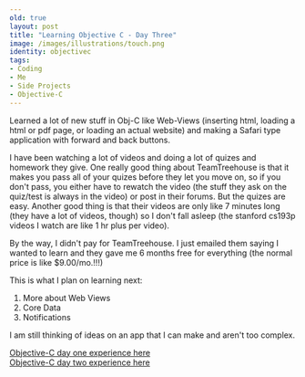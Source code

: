 ```yaml
---
old: true
layout: post
title: "Learning Objective C - Day Three"
image: /images/illustrations/touch.png
identity: objectivec
tags:
- Coding
- Me
- Side Projects
- Objective-C
---
```


Learned a lot of new stuff in Obj-C like Web-Views (inserting html, loading a html or pdf page, or loading an actual website) and making a Safari type application with forward and back buttons.

I have been watching a lot of videos and doing a lot of quizes and homework they give.
One really good thing about TeamTreehouse is that it makes you pass all of your quizes before they let you move on, so if you don't pass, you either have to rewatch the video (the stuff they  ask on the quiz/test is always in the video) or post in their forums. But the quizes are easy. Another good thing is that their videos are only like 7 minutes long (they have a lot of videos, though) so I don't fall asleep (the stanford cs193p videos I watch are like 1 hr plus per video).

By the way, I didn't pay for TeamTreehouse. I just emailed them saying I wanted to learn and they gave me 6 months free for everything (the normal price is like $9.00/mo.!!!)

This is what I plan on learning next:

1. More about Web Views
2. Core Data
3. Notifications

I am still thinking of ideas on an app that I can make and aren't too complex.

<p><a href="/blog/learning-objective-c-day-one/">Objective-C day one experience here</a><br />
<a href="/blog/learning-objective-c-day-two/">Objective-C day two experience here</a></p>